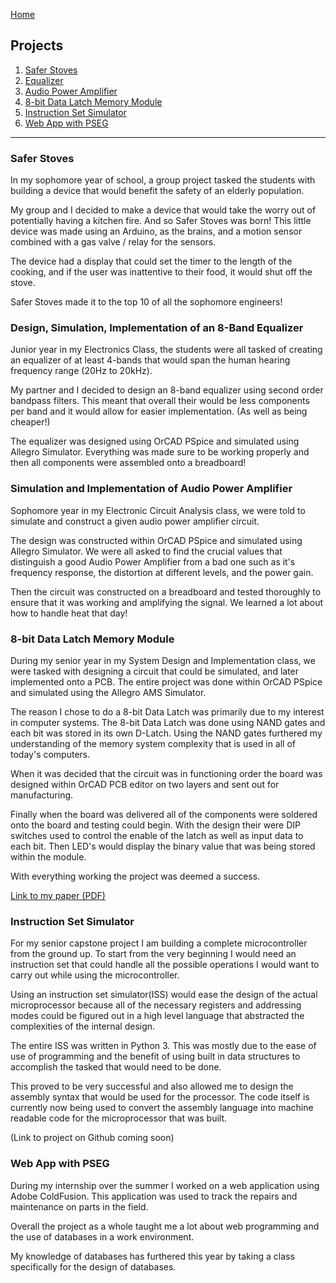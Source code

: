 [Home](https://brice-v.github.io)

Projects
---

  1. [Safer Stoves](#safer-stoves)
  2. [Equalizer](#design-simulation-implementation-of-an-8-band-equalizer)
  3. [Audio Power Amplifier](#simulation-and-implementation-of-audio-power-amplifier)
  4. [8-bit Data Latch Memory Module](#8-bit-data-latch-memory-module)
  5. [Instruction Set Simulator](#instruction-set-simulator)
  6. [Web App with PSEG](#web-app-with-pseg)
 
---
### Safer Stoves

In my sophomore year of school, a group project tasked the students with building a device that would benefit the safety of an elderly population.

My group and I decided to make a device that would take the worry out of potentially having a kitchen fire. And so Safer Stoves was born!
This little device was made using an Arduino, as the brains, and a motion sensor combined with a gas valve / relay for the sensors.

The device had a display that could set the timer to the length of the cooking, and if the user was inattentive to their food, it would shut off the stove.

Safer Stoves made it to the top 10 of all the sophomore engineers!

### Design, Simulation, Implementation of an 8-Band Equalizer

Junior year in my Electronics Class, the students were all tasked of creating an equalizer of at least 4-bands that would span the human hearing frequency range (20Hz to 20kHz).  

My partner and I decided to design an 8-band equalizer using second order bandpass filters.  This meant that overall their would be less components per band and it would allow for easier implementation. (As well as being cheaper!)

The equalizer was designed using OrCAD PSpice and simulated using Allegro  Simulator.  Everything was made sure to be working properly and then all components were assembled onto a breadboard!

### Simulation and Implementation of Audio Power Amplifier

Sophomore year in my Electronic Circuit Analysis class, we were told to simulate and construct a given audio power amplifier circuit.  

The design was constructed within OrCAD PSpice and simulated using Allegro Simulator. We were all asked to find the crucial values that distinguish a good Audio Power Amplifier from a bad one such as it's frequency response, the distortion at different levels, and the power gain.

Then the circuit was constructed on a breadboard and tested thoroughly to ensure that it was working and amplifying the signal.  We learned a lot about how to handle heat that day!

### 8-bit Data Latch Memory Module

During my senior year in my System Design and Implementation class, we were tasked with designing a circuit that could be simulated, and later implemented onto a PCB.  The entire project was done within OrCAD PSpice and simulated using the Allegro AMS Simulator.  

The reason I chose to do a 8-bit Data Latch was primarily due to my interest in computer systems.  The 8-bit Data Latch was done using NAND gates and each bit was stored in its own D-Latch. Using the NAND gates furthered my understanding of the memory system complexity that is used in all of today's computers.  

When it was decided that the circuit was in functioning order the board was designed within OrCAD PCB editor on two layers and sent out for manufacturing.  

Finally when the board was delivered all of the components were soldered onto the board and testing could begin.  With the design their were DIP switches used to control the enable of the latch as well as input data to each bit.  Then LED's would display the binary value that was being stored within the module.  

With everything working the project was deemed a success.

[Link to my paper (PDF)](https://brice-v.github.io/docs/)

### Instruction Set Simulator

For my senior capstone project I am building a complete microcontroller from the ground up.  To start from the very beginning I would need an instruction set that could handle all the possible operations I would want to carry out while using the microcontroller.

Using an instruction set simulator(ISS) would ease the design of the actual microprocessor because all of the necessary registers and addressing modes could be figured out in a high level language that abstracted the complexities of the internal design.

The entire ISS was written in Python 3.  This was mostly due to the ease of use of programming and the benefit of using built in data structures to accomplish the tasked that would need to be done.  

This proved to be very successful and also allowed me to design the assembly syntax that would be used for the processor.  The code itself is currently now being used to convert the assembly language into machine readable code for the microprocessor that was built.

(Link to project on Github coming soon)

### Web App with PSEG

During my internship over the summer I worked on a web application using Adobe ColdFusion.  This application was used to track the repairs and maintenance on parts in the field.

Overall the project as a whole taught me a lot about web programming and the use of databases in a work environment.

My knowledge of databases has furthered this year by taking a class specifically for the design of databases.
